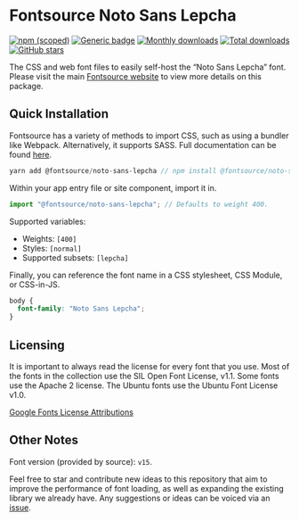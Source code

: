 # Fontsource Noto Sans Lepcha

[![npm (scoped)](https://img.shields.io/npm/v/@fontsource/noto-sans-lepcha?color=brightgreen)](https://www.npmjs.com/package/@fontsource/noto-sans-lepcha) [![Generic badge](https://img.shields.io/badge/fontsource-passing-brightgreen)](https://github.com/fontsource/fontsource) [![Monthly downloads](https://badgen.net/npm/dm/@fontsource/noto-sans-lepcha)](https://github.com/fontsource/fontsource) [![Total downloads](https://badgen.net/npm/dt/@fontsource/noto-sans-lepcha)](https://github.com/fontsource/fontsource) [![GitHub stars](https://img.shields.io/github/stars/fontsource/fontsource.svg?style=social&label=Star)](https://github.com/fontsource/fontsource/stargazers)

The CSS and web font files to easily self-host the “Noto Sans Lepcha” font. Please visit the main [Fontsource website](https://fontsource.org/fonts/noto-sans-lepcha) to view more details on this package.

## Quick Installation

Fontsource has a variety of methods to import CSS, such as using a bundler like Webpack. Alternatively, it supports SASS. Full documentation can be found [here](https://fontsource.org/docs/introduction).

```javascript
yarn add @fontsource/noto-sans-lepcha // npm install @fontsource/noto-sans-lepcha
```

Within your app entry file or site component, import it in.

```javascript
import "@fontsource/noto-sans-lepcha"; // Defaults to weight 400.
```

Supported variables:

- Weights: `[400]`
- Styles: `[normal]`
- Supported subsets: `[lepcha]`

Finally, you can reference the font name in a CSS stylesheet, CSS Module, or CSS-in-JS.

```css
body {
  font-family: "Noto Sans Lepcha";
}
```

## Licensing

It is important to always read the license for every font that you use.
Most of the fonts in the collection use the SIL Open Font License, v1.1. Some fonts use the Apache 2 license. The Ubuntu fonts use the Ubuntu Font License v1.0.

[Google Fonts License Attributions](https://fonts.google.com/attribution)

## Other Notes

Font version (provided by source): `v15`.

Feel free to star and contribute new ideas to this repository that aim to improve the performance of font loading, as well as expanding the existing library we already have. Any suggestions or ideas can be voiced via an [issue](https://github.com/fontsource/fontsource/issues).
